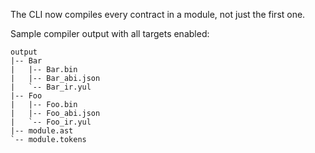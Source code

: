 The CLI now compiles every contract in a module, not just the first one.

Sample compiler output with all targets enabled:

```
output
|-- Bar
|   |-- Bar.bin
|   |-- Bar_abi.json
|   `-- Bar_ir.yul
|-- Foo
|   |-- Foo.bin
|   |-- Foo_abi.json
|   `-- Foo_ir.yul
|-- module.ast
`-- module.tokens
```
